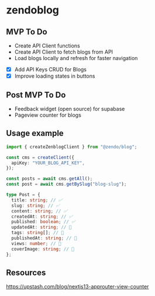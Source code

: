 # zendoblog

## MVP To Do

- Create API Client functions
- Create API Client to fetch blogs from API
- Load blogs locally and refresh for faster navigation
- [x] Add API Keys CRUD for Blogs
- [x] Improve loading states in buttons

## Post MVP To Do

- Feedback widget (open source) for supabase
- Pageview counter for blogs

## Usage example

```typescript
import { createZenblogClient } from "@zendo/blog";

const cms = createClient({
  apiKey: "YOUR_BLOG_API_KEY",
});

const posts = await cms.getAll();
const post = await cms.getBySlug("blog-slug");
```

```typescript
type Post = {
  title: string; // ✅
  slug: string; // ✅
  content: string; // ✅
  createdAt: string; // ✅
  published: boolean; // ✅
  updatedAt: string; // 🚧
  tags: string[]; // 🚧
  publishedAt: string; // 🚧
  views: number; // 🚧
  coverImage: string; // 🚧
};
```

## Resources

https://upstash.com/blog/nextjs13-approuter-view-counter
